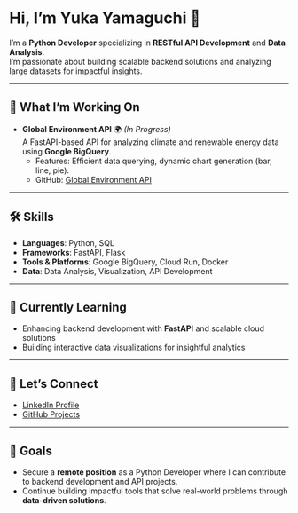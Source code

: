 # Hi, I’m Yuka Yamaguchi 👋

I’m a **Python Developer** specializing in **RESTful API Development** and **Data Analysis**.  
I’m passionate about building scalable backend solutions and analyzing large datasets for impactful insights.

---

## 🚀 **What I’m Working On**

- **Global Environment API** 🌍 *(In Progress)*  
   A FastAPI-based API for analyzing climate and renewable energy data using **Google BigQuery**.  
   - Features: Efficient data querying, dynamic chart generation (bar, line, pie).  
   - GitHub: [Global Environment API](https://github.com/JourneySculptor/global_environment_api)  

---

## 🛠 **Skills**

- **Languages**: Python, SQL  
- **Frameworks**: FastAPI, Flask  
- **Tools & Platforms**: Google BigQuery, Cloud Run, Docker  
- **Data**: Data Analysis, Visualization, API Development  

---

## 🌱 **Currently Learning**

- Enhancing backend development with **FastAPI** and scalable cloud solutions  
- Building interactive data visualizations for insightful analytics  

---

## 🔗 **Let’s Connect**

- [LinkedIn Profile](https://www.linkedin.com/in/yuka-yamaguchi-214290342)  
- [GitHub Projects](https://github.com/JourneySculptor)  

---

## 🎯 **Goals**

- Secure a **remote position** as a Python Developer where I can contribute to backend development and API projects.  
- Continue building impactful tools that solve real-world problems through **data-driven solutions**.  
